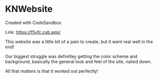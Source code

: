 # KNWebsite

Created with CodeSandbox

Link: https://f5vfc.csb.app/

This website was a little bit of a pain to create, but it went real well in the end!

Our biggest struggle was definitley getting the color scheme and background, basically the general look and feel of the site, nailed down.

All that matters is that it worked out perfectly!
